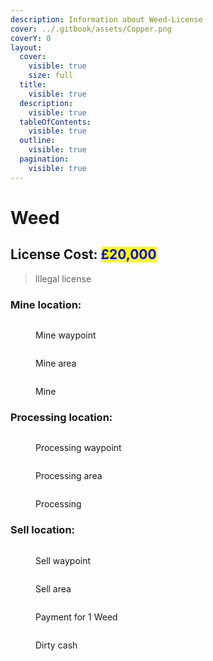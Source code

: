 ```yaml
---
description: Information about Weed-License
cover: ../.gitbook/assets/Copper.png
coverY: 0
layout:
  cover:
    visible: true
    size: full
  title:
    visible: true
  description:
    visible: true
  tableOfContents:
    visible: true
  outline:
    visible: true
  pagination:
    visible: true
---
```


# Weed

## License Cost: <mark style="color:blue;">£20,000</mark>

> Illegal license

### Mine location:

<div>

<figure><img src="../.gitbook/assets/Mine 1.png" alt=""><figcaption><p>Mine waypoint</p></figcaption></figure>

 

<figure><img src="../.gitbook/assets/Mine 2.png" alt=""><figcaption><p>Mine area</p></figcaption></figure>

</div>

<figure><img src="../.gitbook/assets/Weed mine.png" alt=""><figcaption><p>Mine</p></figcaption></figure>

### Processing location:

<div>

<figure><img src="../.gitbook/assets/Processing 1.png" alt=""><figcaption><p>Processing waypoint</p></figcaption></figure>

 

<figure><img src="../.gitbook/assets/Processing 2.png" alt=""><figcaption><p>Processing area</p></figcaption></figure>

</div>

<figure><img src="../.gitbook/assets/Weed process.png" alt=""><figcaption><p>Processing</p></figcaption></figure>

### Sell location:

<div>

<figure><img src="../.gitbook/assets/Weed sell 1.png" alt=""><figcaption><p>Sell waypoint</p></figcaption></figure>

 

<figure><img src="../.gitbook/assets/sell 2.png" alt=""><figcaption><p>Sell area</p></figcaption></figure>

</div>

<div>

<figure><img src="../.gitbook/assets/sell 1 weed.png" alt=""><figcaption><p>Payment for 1 Weed</p></figcaption></figure>

 

<figure><img src="../.gitbook/assets/dirty cash.png" alt=""><figcaption><p>Dirty cash </p></figcaption></figure>

</div>
